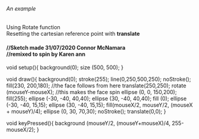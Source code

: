 ###### An example

Using Rotate function </br>
Resetting the cartesian reference point with **translate**

#### //Sketch made 31/07/2020 Connor McNamara </br> //remixed to spin by Karen ann
void setup(){
background(0);
size (500, 500);
}  

void draw(){
background(0);
stroke(255);
line(0,250,500,250);
noStroke();
fill(230, 200,180);
//the face follows from here
translate(250,250);
rotate (mouseY-mouseX); //this makes the face spin
ellipse (0, 0, 150,200);
fill(255);
ellipse (-30, -40, 40,40);
ellipse (30, -40, 40,40);
fill (0);
ellipse (-30, -40, 15,15);
ellipse (30, -40, 15,15);
fill(mouseX/2, mouseY/2, (mouseX + mouseY)/4);
ellipse (0, 30, 70,30);
noStroke();
translate(0,0);
}
  
void keyPressed(){
  background (mouseY/2, (mouseY+mouseX)/4, 255-mouseX/2);
}


